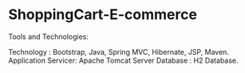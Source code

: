 # ShoppingCart-E-commerce
Tools and Technologies:

Technology : Bootstrap, Java, Spring MVC, Hibernate, JSP, Maven.
Application Servicer: Apache Tomcat Server
Database : H2 Database.

